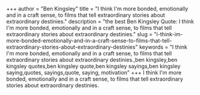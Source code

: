 +++
author = "Ben Kingsley"
title = "I think I'm more bonded, emotionally and in a craft sense, to films that tell extraordinary stories about extraordinary destinies."
description = "the best Ben Kingsley Quote: I think I'm more bonded, emotionally and in a craft sense, to films that tell extraordinary stories about extraordinary destinies."
slug = "i-think-im-more-bonded-emotionally-and-in-a-craft-sense-to-films-that-tell-extraordinary-stories-about-extraordinary-destinies"
keywords = "I think I'm more bonded, emotionally and in a craft sense, to films that tell extraordinary stories about extraordinary destinies.,ben kingsley,ben kingsley quotes,ben kingsley quote,ben kingsley sayings,ben kingsley saying,quotes, sayings,quote, saying, motivation"
+++
I think I'm more bonded, emotionally and in a craft sense, to films that tell extraordinary stories about extraordinary destinies.
